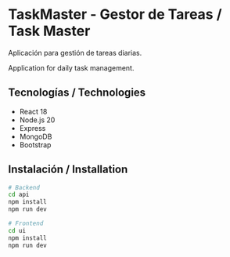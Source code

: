 # TaskMaster - Gestor de Tareas / Task Master
Aplicación para gestión de tareas diarias.

Application for daily task management.


## Tecnologías / Technologies

- React 18
- Node.js 20
- Express
- MongoDB
- Bootstrap

## Instalación / Installation

```bash
# Backend
cd api
npm install
npm run dev

# Frontend
cd ui
npm install
npm run dev
